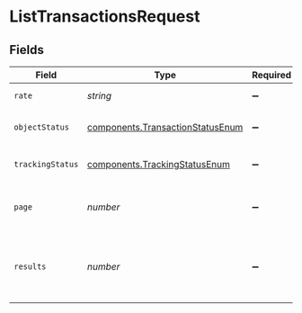 # ListTransactionsRequest


## Fields

| Field                                                                                | Type                                                                                 | Required                                                                             | Description                                                                          | Example                                                                              |
| ------------------------------------------------------------------------------------ | ------------------------------------------------------------------------------------ | ------------------------------------------------------------------------------------ | ------------------------------------------------------------------------------------ | ------------------------------------------------------------------------------------ |
| `rate`                                                                               | *string*                                                                             | :heavy_minus_sign:                                                                   | Filter by rate ID                                                                    |                                                                                      |
| `objectStatus`                                                                       | [components.TransactionStatusEnum](../../models/components/transactionstatusenum.md) | :heavy_minus_sign:                                                                   | Filter by object status                                                              | SUCCESS                                                                              |
| `trackingStatus`                                                                     | [components.TrackingStatusEnum](../../models/components/trackingstatusenum.md)       | :heavy_minus_sign:                                                                   | Filter by tracking status                                                            | DELIVERED                                                                            |
| `page`                                                                               | *number*                                                                             | :heavy_minus_sign:                                                                   | The page number you want to select                                                   |                                                                                      |
| `results`                                                                            | *number*                                                                             | :heavy_minus_sign:                                                                   | The number of results to return per page (max 100)                                   |                                                                                      |